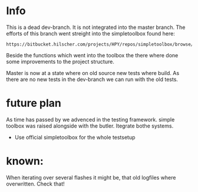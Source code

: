 # Info

This is a dead dev-branch. It is not integrated into the master branch.
The efforts of this branch went streight into the simpletoolbox found here:

    https://bitbucket.hilscher.com/projects/HPY/repos/simpletoolbox/browse/netx_py_tools

Beside the functions which went into the toolbox the there where done some
improvements to the project structure.

Master is now at a state where on old source new tests where build.
As there are no new tests in the dev-branch we can run with the old tests.

# future plan

As time has passed by we advenced in the testing framework.
simple toolbox was raised alongside with the butler. Itegrate bothe systems.

- Use official simpletoolbox for the whole testsetup


# known:

When iterating over several flashes it might be, that old logfiles where overwritten.
Check that!
